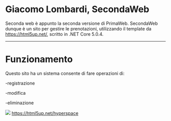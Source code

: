 # Giacomo Lombardi, SecondaWeb

Seconda web è appunto la seconda versione di PrimaWeb. SecondaWeb dunque è un sito per gestire le prenotazioni, utilizzando il template da https://html5up.net/, scritto in .NET Core 5.0.4. 
<hr>

# Funzionamento

Questo sito ha un sistema consente di fare operazioni di:

-registrazione

-modifica

-eliminazione


![](https://lombardi5hsecondweb.azurewebsites.net/)
https://html5up.net/hyperspace

